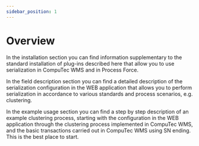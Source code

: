 ```yaml
---
sidebar_position: 1
---
```


# Overview

In the installation section you can find information supplementary to the standard installation of plug-ins described here that allow you to use serialization in CompuTec WMS and in Process Force.

In the field description section you can find a detailed description of the serialization configuration in the WEB application that allows you to perform serialization in accordance to various standards and process scenarios, e.g. clustering.

In the example usage section you can find a step by step description of an example clustering process, starting with the configuration in the WEB application through the clustering process implemented in CompuTec WMS, and the basic transactions carried out in CompuTec WMS using SN ending. This is the best place to start.
